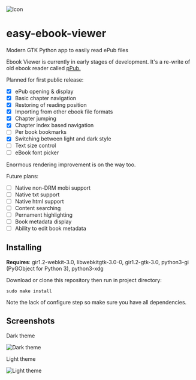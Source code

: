 ![Icon](https://cloud.githubusercontent.com/assets/1345297/18609855/7f6c13b2-7d0c-11e6-9fc7-0a23a251d2ea.png)

# easy-ebook-viewer
Modern GTK Python app to easily read ePub files

Ebook Viewer is currently in early stages of development. It's a re-write of old ebook reader called [pPub.](https://github.com/sakisds/pPub)

Planned for first public release:
- [x] ePub opening & display
- [x] Basic chapter navigation
- [x] Restoring of reading position
- [x] Importing from other ebook file formats
- [x] Chapter jumping
- [x] Chapter index based navigation
- [ ] Per book bookmarks
- [x] Switching between light and dark style
- [ ] Text size control
- [ ] eBook font picker

Enormous rendering improvement is on the way too.

Future plans:
- [ ] Native non-DRM mobi support
- [ ] Native txt support
- [ ] Native html support
- [ ] Content searching
- [ ] Pernament highlighting
- [ ] Book metadata display
- [ ] Ability to edit book metadata

## Installing

**Requires**: gir1.2-webkit-3.0, libwebkitgtk-3.0-0, gir1.2-gtk-3.0, python3-gi (PyGObject for Python 3), python3-xdg

Download or clone this repository then run in project directory:

```sudo make install```

Note the lack of configure step so make sure you have all dependencies.

## Screenshots

Dark theme

![Dark theme](https://cloud.githubusercontent.com/assets/1345297/19221520/4357d038-8e45-11e6-849b-d83a9fe496ba.png)

Light theme

![Light theme](https://cloud.githubusercontent.com/assets/1345297/19221521/43b2f698-8e45-11e6-839c-e9c41ab0aea6.png)

